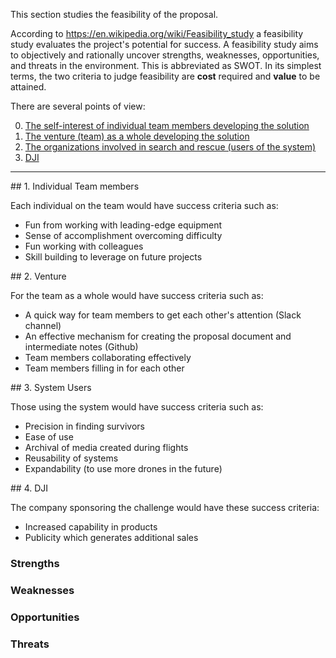 This section studies the feasibility of the proposal.

According to https://en.wikipedia.org/wiki/Feasibility_study
a feasibility study evaluates the project's potential for success.
A feasibility study aims to objectively and rationally uncover strengths, weaknesses, opportunities, and threats in the environment.
This is abbreviated as SWOT.
In its simplest terms, the two criteria to judge feasibility are <strong>cost</strong> required and <strong>value</strong> to be attained.

There are several points of view:

  0. <a href="#TeamMembers">The self-interest of individual team members developing the solution</a>
  0. <a href="#Venture">The venture (team) as a whole developing the solution</a>
  0. <a href="#Users">The organizations involved in search and rescue (users of the system)</a>
  0. <a href="#DJI">DJI</a>

<hr />

<a name="TeamMembers">
## 1. Individual Team members</a>

Each individual on the team would have success criteria such as:

   * Fun from working with leading-edge equipment
   * Sense of accomplishment overcoming difficulty
   * Fun working with colleagues
   * Skill building to leverage on future projects

<a name="Venture">
## 2. Venture</a>

For the team as a whole would have success criteria such as:

   * A quick way for team members to get each other's attention (Slack channel)
   * An effective mechanism for creating the proposal document and intermediate notes (Github)
   * Team members collaborating effectively
   * Team members filling in for each other

<a name="Users">
## 3. System Users</a>

Those using the system would have success criteria such as:

   * Precision in finding survivors
   * Ease of use
   * Archival of media created during flights
   * Reusability of systems
   * Expandability (to use more drones in the future)

<a name="DJI">
## 4. DJI</a>

The company sponsoring the challenge would have these success criteria:

   * Increased capability in products
   * Publicity which generates additional sales

### Strengths
### Weaknesses
### Opportunities
### Threats
